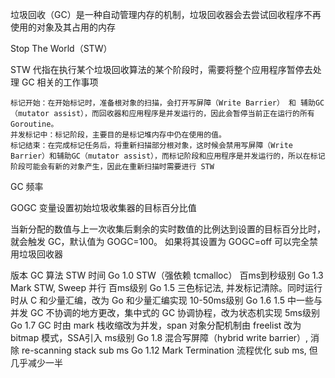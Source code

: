 
垃圾回收（GC）是一种自动管理内存的机制，垃圾回收器会去尝试回收程序不再使用的对象及其占用的内存

Stop The World（STW）

STW 代指在执行某个垃圾回收算法的某个阶段时，需要将整个应用程序暂停去处理 GC 相关的工作事项

    标记开始：在开始标记时，准备根对象的扫描，会打开写屏障（Write Barrier） 和 辅助GC（mutator assist），而回收器和应用程序是并发运行的，因此会暂停当前正在运行的所有 Goroutine。
    并发标记中：标记阶段，主要目的是标记堆内存中仍在使用的值。
    标记结束：在完成标记任务后，将重新扫描部分根对象，这时候会禁用写屏障（Write Barrier）和辅助GC（mutator assist），而标记阶段和应用程序是并发运行的，所以在标记阶段可能会有新的对象产生，因此在重新扫描时需要进行 STW


GC 频率

GOGC 变量设置初始垃圾收集器的目标百分比值

当新分配的数值与上一次收集后剩余的实时数值的比例达到设置的目标百分比时，就会触发 GC，默认值为 GOGC=100。
如果将其设置为 GOGC=off 可以完全禁用垃圾回收器



版本	  GC   算法	                         STW 时间
Go   1.0	STW（强依赖 tcmalloc）	     百ms到秒级别
Go   1.3	Mark STW, Sweep 并行	         百ms级别
Go   1.5	三色标记法, 并发标记清除。同时运行时从 C 和少量汇编，改为 Go 和少量汇编实现	10-50ms级别
Go   1.6	1.5 中一些与并发 GC 不协调的地方更改，集中式的 GC 协调协程，改为状态机实现	5ms级别
Go   1.7	GC 时由 mark 栈收缩改为并发，span 对象分配机制由 freelist 改为 bitmap 模式，SSA引入	ms级别
Go   1.8	混合写屏障（hybrid write barrier）, 消除 re-scanning stack	sub ms
Go   1.12	Mark Termination 流程优化	   sub ms, 但几乎减少一半


